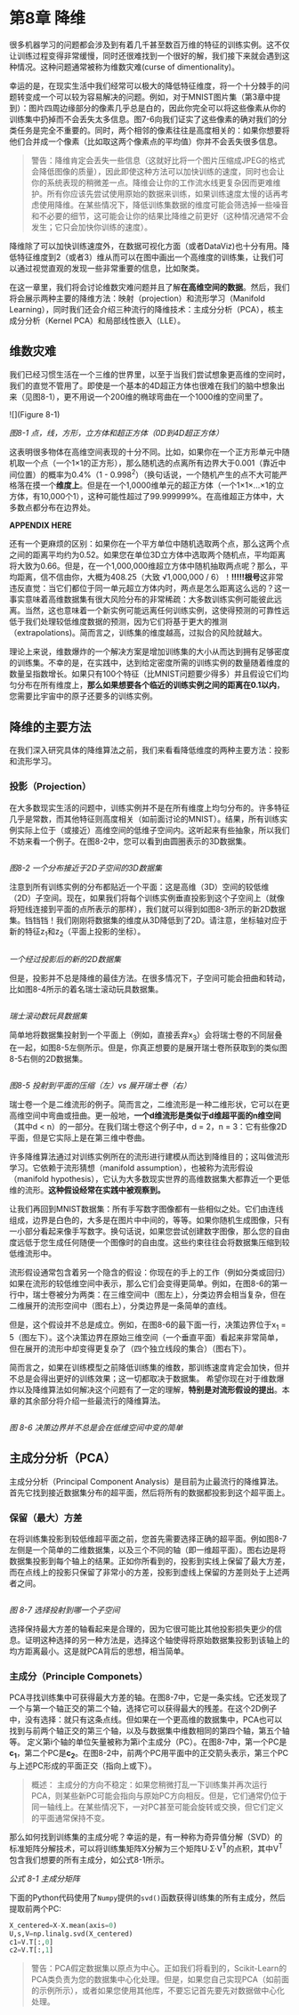 <script type="text/javascript" src="http://cdn.mathjax.org/mathjax/latest/MathJax.js?config=default"></script>

# 第8章 降维

很多机器学习的问题都会涉及到有着几千甚至数百万维的特征的训练实例。这不仅让训练过程变得非常缓慢，同时还很难找到一个很好的解，我们接下来就会遇到这种情况。这种问题通常被称为维数灾难(curse of dimentionality)。  

幸运的是，在现实生活中我们经常可以极大的降低特征维度，将一个十分棘手的问题转变成一个可以较为容易解决的问题。例如，对于MNIST图片集（第3章中提到）：图片四周边缘部分的像素几乎总是白的，因此你完全可以将这些像素从你的训练集中扔掉而不会丢失太多信息。图7-6向我们证实了这些像素的确对我们的分类任务是完全不重要的。同时，两个相邻的像素往往是高度相关的：如果你想要将他们合并成一个像素（比如取这两个像素点的平均值）你并不会丢失很多信息。  

> 警告：降维肯定会丢失一些信息（这就好比将一个图片压缩成JPEG的格式会降低图像的质量），因此即使这种方法可以加快训练的速度，同时也会让你的系统表现的稍微差一点。降维会让你的工作流水线更复杂因而更难维护。所有你应该先尝试使用原始的数据来训练，如果训练速度太慢的话再考虑使用降维。在某些情况下，降低训练集数据的维度可能会筛选掉一些噪音和不必要的细节，这可能会让你的结果比降维之前更好（这种情况通常不会发生；它只会加快你训练的速度）。

降维除了可以加快训练速度外，在数据可视化方面（或者DataViz)也十分有用。降低特征维度到2（或者3）维从而可以在图中画出一个高维度的训练集，让我们可以通过视觉直观的发现一些非常重要的信息，比如聚类。  

在这一章里，我们将会讨论维数灾难问题并且了解<b>在高维空间的数据</b>。然后，我们将会展示两种主要的降维方法：映射（projection）和流形学习（Manifold Learning），同时我们还会介绍三种流行的降维技术：主成分分析（PCA），核主成分分析（Kernel PCA）和局部线性嵌入（LLE）。  

## 维数灾难

我们已经习惯生活在一个三维的世界里，以至于当我们尝试想象更高维的空间时，我们的直觉不管用了。即使是一个基本的4D超正方体也很难在我们的脑中想象出来（见图8-1），更不用说一个200维的椭球弯曲在一个1000维的空间里了。  

![](Figure 8-1)
<caption><i>图8-1 点，线，方形，立方体和超正方体（0D到4D超正方体）</i></caption>  

这表明很多物体在高维空间表现的十分不同。比如，如果你在一个正方形单元中随机取一个点（一个1×1的正方形），那么随机选的点离所有边界大于0.001（靠近中间位置）的概率为0.4%（1 - 0.998<sup>2</sup>）（换句话说，一个随机产生的点不大可能严格落在摸一个<b>维度上</b>。但是在一个1,0000维单元的超正方体（一个1×1×...×1的立方体，有10,000个1），这种可能性超过了99.999999%。在高维超正方体中，大多数点都分布在边界处。  

**APPENDIX HERE**  

还有一个更麻烦的区别：如果你在一个平方单位中随机选取两个点，那么这两个点之间的距离平均约为0.52。如果您在单位3D立方体中选取两个随机点，平均距离将大致为0.66。但是，在一个1,000,000维超立方体中随机抽取两点呢？那么，平均距离，信不信由你，大概为408.25（大致
√1,000,000 / 6）！<b>!!!!!根号</b>这非常违反直觉：当它们都位于同一单元超立方体内时，两点是怎么距离这么远的？这一事实意味着高维数据集有很大风险分布的非常稀疏：大多数训练实例可能彼此远离。当然，这也意味着一个新实例可能远离任何训练实例，这使得预测的可靠性远低于我们处理较低维度数据的预测，因为它们将基于更大的推测（extrapolations)。简而言之，训练集的维度越高，过拟合的风险就越大。  

理论上来说，维数爆炸的一个解决方案是增加训练集的大小从而达到拥有足够密度的训练集。不幸的是，在实践中，达到给定密度所需的训练实例的数量随着维度的数量呈指数增长。如果只有100个特征（比MNIST问题要少得多）并且假设它们均匀分布在所有维度上，<b>那么如果想要各个临近的训练实例之间的距离在0.1以内</b>，您需要比宇宙中的原子还要多的训练实例。  

## 降维的主要方法

在我们深入研究具体的降维算法之前，我们来看看降低维度的两种主要方法：投影和流形学习。  

### 投影（Projection）

在大多数现实生活的问题中，训练实例并不是在所有维度上均匀分布的。许多特征几乎是常数，而其他特征则高度相关（如前面讨论的MNIST）。结果，所有训练实例实际上位于（或接近）高维空间的低维子空间内。这听起来有些抽象，所以我们不妨来看一个例子。在图8-2中，您可以看到由圆圈表示的3D数据集。  

![]()

<caption><i>图8-2 一个分布接近于2D子空间的3D数据集</i></caption>

注意到所有训练实例的分布都贴近一个平面：这是高维（3D）空间的较低维（2D）子空间。现在，如果我们将每个训练实例垂直投影到这个子空间上（就像将短线连接到平面的点所表示的那样），我们就可以得到如图8-3所示的新2D数据集。铛铛铛！我们刚刚将数据集的维度从3D降低到了2D。请注意，坐标轴对应于新的特征z<sub>1</sub>和z<sub>2</sub>（平面上投影的坐标）。  

![]()

<caption><i>一个经过投影后的新的2D数据集</i></caption>  

但是，投影并不总是降维的最佳方法。在很多情况下，子空间可能会扭曲和转动，比如图8-4所示的着名瑞士滚动玩具数据集。  

![]()

<caption><i>瑞士滚动数玩具数据集</i></caption>  

简单地将数据集投射到一个平面上（例如，直接丢弃x<sub>3</sub>）会将瑞士卷的不同层叠在一起，如图8-5左侧所示。但是，你真正想要的是展开瑞士卷所获取到的类似图8-5右侧的2D数据集。  

![]()

<caption><i>图8-5 投射到平面的压缩（左）vs 展开瑞士卷（右）</i></caption>

瑞士卷一个是二维流形的例子。简而言之，二维流形是一种二维形状，它可以在更高维空间中弯曲或扭曲。更一般地，<b>一个d维流形是类似于d维超平面的n维空间</b>（其中d < n）的一部分。在我们瑞士卷这个例子中，d = 2，n = 3：它有些像2D平面，但是它实际上是在第三维中卷曲。  

许多降维算法通过对训练实例所在的流形进行建模从而达到降维目的；这叫做流形学习。它依赖于流形猜想（manifold assumption），也被称为流形假设（manifold hypothesis），它认为大多数现实世界的高维数据集大都靠近一个更低维的流形。<b>这种假设经常在实践中被观察到。</b>  

让我们再回到MNIST数据集：所有手写数字图像都有一些相似之处。它们由连线组成，边界是白色的，大多是在图片中中间的，等等。如果你随机生成图像，只有一小部分看起来像手写数字。换句话说，如果您尝试创建数字图像，那么您的自由度远低于您生成任何随便一个图像时的自由度。这些约束往往会将数据集压缩到较低维流形中。  

流形假设通常包含着另一个隐含的假设：你现在的手上的工作（例如分类或回归）如果在流形的较低维空间中表示，那么它们会变得更简单。例如，在图8-6的第一行中，瑞士卷被分为两类：在三维空间中（图左上），分类边界会相当复杂，但在二维展开的流形空间中（图右上），分类边界是一条简单的直线。  

但是，这个假设并不总是成立。例如，在图8-6的最下面一行，决策边界位于x<sub>1</sub> = 5（图左下）。这个决策边界在原始三维空间（一个垂直平面）看起来非常简单，但在展开的流形中却变得更复杂了（四个独立线段的集合）（图右下）。  

简而言之，如果在训练模型之前降低训练集的维数，那训练速度肯定会加快，但并不总是会得出更好的训练效果；这一切都取决于数据集。
希望你现在对于维数爆炸以及降维算法如何解决这个问题有了一定的理解，<b>特别是对流形假设的提出</b>。本章的其余部分将介绍一些最流行的降维算法。  

![]()

<caption><i>图 8-6 决策边界并不总是会在低维空间中变的简单</i></caption>  

## 主成分分析（PCA）

主成分分析（Principal Component Analysis）是目前为止最流行的降维算法。首先它找到接近数据集分布的超平面，然后将所有的数据都投影到这个超平面上。  

### 保留（最大）方差

在将训练集投影到较低维超平面之前，您首先需要选择正确的超平面。例如图8-7左侧是一个简单的二维数据集，以及三个不同的轴（即一维超平面）。图右边是将数据集投影到每个轴上的结果。正如你所看到的，投影到实线上保留了最大方差，而在点线上的投影只保留了非常小的方差，投影到虚线上保留的方差则处于上述两者之间。  

![]()

<caption><i>图 8-7 选择投射到哪一个子空间</i></caption>  

选择保持最大方差的轴看起来是合理的，因为它很可能比其他投影损失更少的信息。证明这种选择的另一种方法是，选择这个轴使得将原始数据集投影到该轴上的均方距离最小。这是就PCA背后的思想，相当简单。  

### 主成分（Principle Componets）

PCA寻找训练集中可获得最大方差的轴。在图8-7中，它是一条实线。它还发现了一个与第一个轴正交的第二个轴，选择它可以获得最大的残差。在这个2D例子中，没有选择：就只有这条点线。但如果在一个更高维的数据集中，PCA也可以找到与前两个轴正交的第三个轴，以及与数据集中维数相同的第四个轴，第五个轴等。
定义第i个轴的单位矢量被称为第i个主成分（PC）。在图8-7中，第一个PC是**c<sub>1</sub>**，第二个PC是**c<sub>2</sub>**。在图8-2中，前两个PC用平面中的正交箭头表示，第三个PC与上述PC形成的平面正交（指向上或下）。  

> 概述： 主成分的方向不稳定：如果您稍微打乱一下训练集并再次运行PCA，则某些新PC可能会指向与原始PC方向相反。但是，它们通常仍位于同一轴线上。在某些情况下，一对PC甚至可能会旋转或交换，但它们定义的平面通常保持不变。  

那么如何找到训练集的主成分呢？幸运的是，有一种称为奇异值分解（SVD）的标准矩阵分解技术，可以将训练集矩阵X分解为三个矩阵U·Σ·V<sup>T</sup>的点积，其中V<sup>T</sup>包含我们想要的所有主成分，如公式8-1所示。  

<caption><i>公式 8-1 主成分矩阵</i></caption>

下面的Python代码使用了`Numpy`提供的`svd()`函数获得训练集的所有主成分，然后提取前两个PC:  

```Python
X_centered=X-X.mean(axis=0)
U,s,V=np.linalg.svd(X_centered)
c1=V.T[:,0]
c2=V.T[:,1]
```

> 警告：PCA假定数据集以原点为中心。正如我们将看到的，Scikit-Learn的PCA类负责为您的数据集中心化处理。但是，如果您自己实现PCA（如前面的示例所示），或者如果您使用其他库，不要忘记首先要先对数据做中心化处理。

